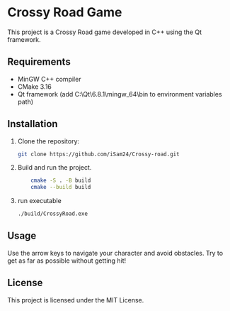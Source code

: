 # Crossy Road Game

This project is a Crossy Road game developed in C++ using the Qt framework.

## Requirements

- MinGW C++ compiler
- CMake 3.16
- Qt framework (add C:\Qt\6.8.1\mingw_64\bin to environment variables path)

## Installation

1. Clone the repository:
    ```sh
    git clone https://github.com/iSam24/Crossy-road.git
    ```
2. Build and run the project.
    ```sh
        cmake -S . -B build
        cmake --build build
    ```
3. run executable
    ```sh
    ./build/CrossyRoad.exe
    ```

## Usage

Use the arrow keys to navigate your character and avoid obstacles. Try to get as far as possible without getting hit!

## License

This project is licensed under the MIT License.
